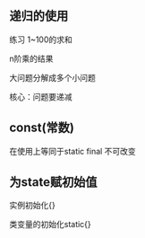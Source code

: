 ## 递归的使用
练习 1~100的求和

n阶乘的结果

大问题分解成多个小问题

核心：问题要递减

## const(常数)
在使用上等同于static final
不可改变

## 为state赋初始值
实例初始化{}

类变量的初始化static{}